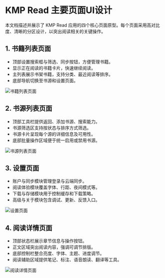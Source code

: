 # KMP Read 主要页面UI设计

本文档描述并展示了 KMP Read 应用的四个核心页面原型。每个页面采用高对比度、清晰的分区设计，以突出阅读相关的关键操作。

## 1. 书籍列表页面
- 顶部设置搜索框与筛选、同步按钮，方便管理书籍。
- 显示正在阅读的书籍卡片，快速继续阅读。
- 主列表展示书架书籍，支持分类、最近阅读等排序。
- 底部导航切换至书源和设置页面。

![书籍列表页面](images/book_list.svg)

## 2. 书源列表页面
- 顶部工具栏提供返回、添加书源、搜索能力。
- 书源筛选区支持按状态与排序方式筛选。
- 书源卡片呈现每个源的详细信息及可用性。
- 底部批量操作区域便于统一启用或禁用书源。

![书源列表页面](images/source_list.svg)

## 3. 设置页面
- 账户与同步模块管理登录与云端同步。
- 阅读体验模块覆盖字体、行距、夜间模式等。
- 下载与存储模块用于控制缓存和下载策略。
- 高级与关于模块包含调试、更新、反馈入口。

![设置页面](images/settings.svg)

## 4. 阅读详情页面
- 顶部状态栏展示章节信息与操作按钮。
- 正文区域突出阅读内容，强调可调节排版。
- 底部控制栏整合亮度、字体、主题、进度调节。
- 阅读辅助区域提供笔记、标注、语音朗读、翻译等工具。

![阅读详情页面](images/reading_detail.svg)

